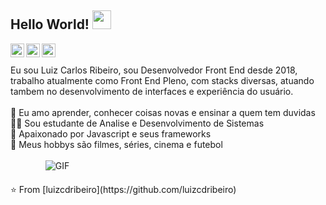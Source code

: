 ## Hello World! <img src="https://raw.githubusercontent.com/iampavangandhi/iampavangandhi/master/gifs/Hi.gif" width="30px" style="width: 30px; max-width: 30px">

<a href="https://twitter.com/luizjuniordant1">
  <img align="left" alt="Ajay's Twitter" width="22px" src="https://cdn.jsdelivr.net/npm/simple-icons@v3/icons/twitter.svg" />
</a>
<a href="https://www.linkedin.com/in/luiz-carlos-dantas-ribeiro-junior-7422b9124/">
  <img align="left" alt="Ajay's Linkdein" width="22px" src="https://cdn.jsdelivr.net/npm/simple-icons@v3/icons/linkedin.svg" />
</a>
<a href="https://github.com/luizcdribeiro">
  <img align="left" alt="Ajay's Github" width="22px" src="https://cdn.jsdelivr.net/npm/simple-icons@v3/icons/github.svg" />
</a>
<br /><br/>
Eu sou Luiz Carlos Ribeiro, sou Desenvolvedor Front End desde 2018, trabalho atualmente como Front End Pleno, com stacks diversas, atuando tambem no desenvolvimento de interfaces e experiência do usuário.
<br><br>
🤔 Eu amo aprender, conhecer coisas novas e ensinar a quem tem duvidas <br>
👨‍💻 Sou estudante de Analise e Desenvolvimento de Sistemas <br>
🌱 Apaixonado por Javascript e seus frameworks <br>
🍺 Meus hobbys são filmes, séries, cinema e futebol
<br /><br/>
<div align="center" style="max-width: 80%; width: 150px; text-align: center; border-radius: 15px; margin-bottom: 20px;">
  <img align="center"  alt="GIF" src="https://media.giphy.com/media/bAplZhiLAsNnG/giphy.gif" />
</div>
⭐️ From [luizcdribeiro](https://github.com/luizcdribeiro)
